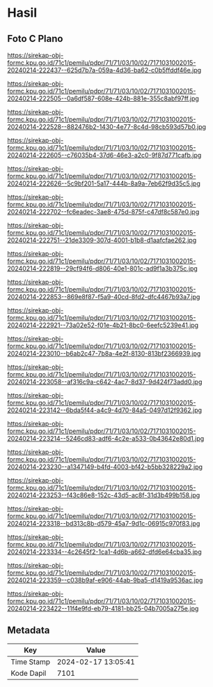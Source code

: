 # Hasil

## Foto C Plano

https://sirekap-obj-formc.kpu.go.id/71c1/pemilu/pdpr/71/71/03/10/02/7171031002015-20240214-222437--625d7b7a-059a-4d36-ba62-c0b5ffddf46e.jpg

https://sirekap-obj-formc.kpu.go.id/71c1/pemilu/pdpr/71/71/03/10/02/7171031002015-20240214-222505--0a6df587-608e-424b-881e-355c8abf97ff.jpg

https://sirekap-obj-formc.kpu.go.id/71c1/pemilu/pdpr/71/71/03/10/02/7171031002015-20240214-222528--882476b2-1430-4e77-8c4d-98cb593d57b0.jpg

https://sirekap-obj-formc.kpu.go.id/71c1/pemilu/pdpr/71/71/03/10/02/7171031002015-20240214-222605--c76035b4-37d6-46e3-a2c0-9f87d771cafb.jpg

https://sirekap-obj-formc.kpu.go.id/71c1/pemilu/pdpr/71/71/03/10/02/7171031002015-20240214-222626--5c9bf201-5a17-444b-8a9a-7eb62f9d35c5.jpg

https://sirekap-obj-formc.kpu.go.id/71c1/pemilu/pdpr/71/71/03/10/02/7171031002015-20240214-222702--fc6eadec-3ae8-475d-875f-c47df8c587e0.jpg

https://sirekap-obj-formc.kpu.go.id/71c1/pemilu/pdpr/71/71/03/10/02/7171031002015-20240214-222751--21de3309-307d-4001-b1b8-d1aafcfae262.jpg

https://sirekap-obj-formc.kpu.go.id/71c1/pemilu/pdpr/71/71/03/10/02/7171031002015-20240214-222819--29cf94f6-d806-40e1-801c-ad9f1a3b375c.jpg

https://sirekap-obj-formc.kpu.go.id/71c1/pemilu/pdpr/71/71/03/10/02/7171031002015-20240214-222853--869e8f87-f5a9-40cd-8fd2-dfc4467b93a7.jpg

https://sirekap-obj-formc.kpu.go.id/71c1/pemilu/pdpr/71/71/03/10/02/7171031002015-20240214-222921--73a02e52-f01e-4b21-8bc0-6eefc5239e41.jpg

https://sirekap-obj-formc.kpu.go.id/71c1/pemilu/pdpr/71/71/03/10/02/7171031002015-20240214-223010--b6ab2c47-7b8a-4e2f-8130-813bf2366939.jpg

https://sirekap-obj-formc.kpu.go.id/71c1/pemilu/pdpr/71/71/03/10/02/7171031002015-20240214-223058--af316c9a-c642-4ac7-8d37-9d424f73add0.jpg

https://sirekap-obj-formc.kpu.go.id/71c1/pemilu/pdpr/71/71/03/10/02/7171031002015-20240214-223142--6bda5f44-a4c9-4d70-84a5-0497d12f9362.jpg

https://sirekap-obj-formc.kpu.go.id/71c1/pemilu/pdpr/71/71/03/10/02/7171031002015-20240214-223214--5246cd83-adf6-4c2e-a533-0b43642e80d1.jpg

https://sirekap-obj-formc.kpu.go.id/71c1/pemilu/pdpr/71/71/03/10/02/7171031002015-20240214-223230--a1347149-b4fd-4003-bf42-b5bb328229a2.jpg

https://sirekap-obj-formc.kpu.go.id/71c1/pemilu/pdpr/71/71/03/10/02/7171031002015-20240214-223253--f43c86e8-152c-43d5-ac8f-31d3b499b158.jpg

https://sirekap-obj-formc.kpu.go.id/71c1/pemilu/pdpr/71/71/03/10/02/7171031002015-20240214-223318--bd313c8b-d579-45a7-9d1c-06915c970f83.jpg

https://sirekap-obj-formc.kpu.go.id/71c1/pemilu/pdpr/71/71/03/10/02/7171031002015-20240214-223334--4c2645f2-1ca1-4d6b-a662-dfd6e64cba35.jpg

https://sirekap-obj-formc.kpu.go.id/71c1/pemilu/pdpr/71/71/03/10/02/7171031002015-20240214-223359--c038b9af-e906-44ab-9ba5-d1419a9536ac.jpg

https://sirekap-obj-formc.kpu.go.id/71c1/pemilu/pdpr/71/71/03/10/02/7171031002015-20240214-223422--11f4e9fd-eb79-4181-bb25-04b7005a275e.jpg


## Metadata

| Key        | Value               |
| ---------- | ------------------- |
| Time Stamp | 2024-02-17 13:05:41 |
| Kode Dapil | 7101                |



